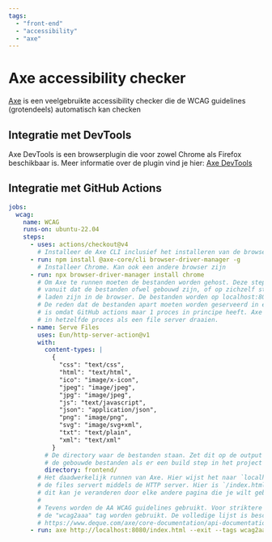 ```yaml
---
tags:
  - "front-end"
  - "accessibility"
  - "axe"
---
```


# Axe accessibility checker

[Axe](https://www.deque.com/axe/) is een veelgebruikte accessibility checker die de WCAG guidelines (grotendeels) automatisch kan checken

## Integratie met DevTools

Axe DevTools is een browserplugin die voor zowel Chrome als Firefox beschikbaar is. Meer informatie over de plugin vind je hier:
[Axe DevTools](https://www.deque.com/axe/devtools)

## Integratie met GitHub Actions

```yaml
jobs:
  wcag:
    name: WCAG
    runs-on: ubuntu-22.04
    steps:
      - uses: actions/checkout@v4
        # Installeer de Axe CLI inclusief het installeren van de browser manager
      - run: npm install @axe-core/cli browser-driver-manager -g
        # Installeer Chrome. Kan ook een andere browser zijn
      - run: npx browser-driver-manager install chrome
        # Om Axe te runnen moeten de bestanden worden gehost. Deze step gaat er
        # vanuit dat de bestanden ofwel gebouwd zijn, of op zichzelf staand te
        # laden zijn in de browser. De bestanden worden op localhost:8080 gehost.
        # De reden dat de bestanden apart moeten worden geserveerd in een action
        # is omdat GitHub actions maar 1 proces in principe heeft. Axe kan niet
        # in hetzelfde proces als een file server draaien.
      - name: Serve Files
        uses: Eun/http-server-action@v1
        with:
          content-types: |
            {
              "css": "text/css",
              "html": "text/html",
              "ico": "image/x-icon",
              "jpeg": "image/jpeg",
              "jpg": "image/jpeg",
              "js": "text/javascript",
              "json": "application/json",
              "png": "image/png",
              "svg": "image/svg+xml",
              "txt": "text/plain",
              "xml": "text/xml"
            }
          # De directory waar de bestanden staan. Zet dit op de output folder van
          # de gebouwde bestanden als er een build step in het project zit.
          directory: frontend/ 
        # Het daadwerkelijk runnen van Axe. Hier wijst het naar `localhost:8080` wat
        # de files servert middels de HTTP server. Hier is `/index.html` geopend, maar
        # dit kan je veranderen door elke andere pagina die je wilt gebruiken.
        #
        # Tevens worden de AA WCAG guidelines gebruikt. Voor striktere checks kan ook
        # de "wcag2aaa" tag worden gebruikt. De volledige lijst is beschikbaar op:
        # https://www.deque.com/axe/core-documentation/api-documentation/#axecore-tags
      - run: axe http://localhost:8080/index.html --exit --tags wcag2aa
```
